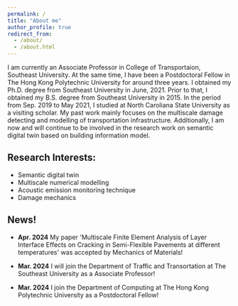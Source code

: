```yaml
---
permalink: /
title: "About me"
author_profile: true
redirect_from: 
  - /about/
  - /about.html
---
```


I am currently an Associate Professor in College of Transportaion, Southeast University. At the same time, I have been a Postdoctoral Fellow in The Hong Kong Polytechnic University for around three years. I obtained my Ph.D. degree from Southeast University in June, 2021. Prior to that, I obtained my B.S. degree from Southeast University in 2015. In the period from Sep. 2019 to May 2021, I studied at North Caroliana State University as a visiting scholar. My past work mainly focuses on the multiscale damage detecting and modelling of transportation infrastructure. Additionally, I am now and will continue to be involved in the research work on semantic digital twin based on building information model. 

Research Interests:
------
- Semantic digital twin      
- Multiscale numerical modelling 
- Acoustic emission monitoring technique  
- Damage mechanics      

News!
------
- **Apr. 2024** My paper 'Multiscale Finite Element Analysis of Layer Interface Effects on Cracking in Semi-Flexible Pavements at different temperatures' was accepted by Mechanics of Materials!
  
- **Mar. 2024** I will join the Department of Traffic and Transortation at The Southeast University as a Associate Professor!

- **Mar. 2024** I join the Department of Computing at The Hong Kong Polytechnic University as a Postdoctoral Fellow!
